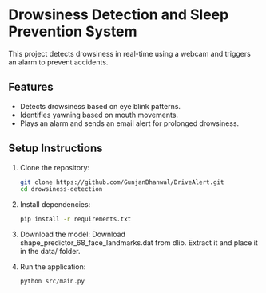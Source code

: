 # Drowsiness Detection and Sleep Prevention System

This project detects drowsiness in real-time using a webcam and triggers an alarm to prevent accidents.

## Features
- Detects drowsiness based on eye blink patterns.
- Identifies yawning based on mouth movements.
- Plays an alarm and sends an email alert for prolonged drowsiness.

## Setup Instructions

1. Clone the repository:
   ```bash
   git clone https://github.com/GunjanBhanwal/DriveAlert.git
   cd drowsiness-detection

2. Install dependencies:
   ```bash
   pip install -r requirements.txt

3. Download the model:
    Download shape_predictor_68_face_landmarks.dat from dlib.
    Extract it and place it in the data/ folder.

4. Run the application:

    ```bash
    python src/main.py
